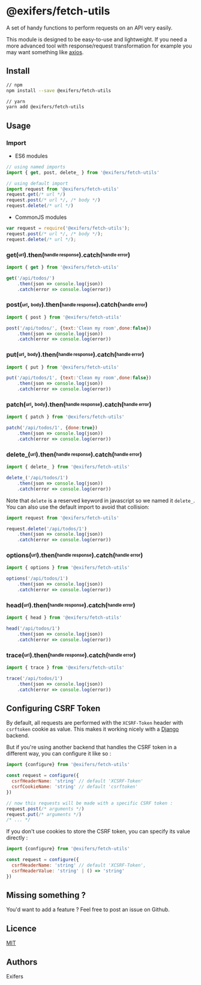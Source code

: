 # @exifers/fetch-utils
A set of handy functions to perform requests on an API very easily.  

This module is designed to be easy-to-use and lightweight. If you need a more advanced tool with response/request transformation for example you may want something like [axios](https://www.npmjs.com/package/axios).

## Install
```bash
// npm
npm install --save @exifers/fetch-utils

// yarn
yarn add @exifers/fetch-utils
```

## Usage
### Import
- ES6 modules
```javascript
// using named imports
import { get, post, delete_ } from '@exifers/fetch-utils'

// using default import
import request from '@exifers/fetch-utils'
request.get(/* url */)
request.post(/* url */, /* body */)
request.delete(/* url */)
```
- CommonJS modules
```javascript
var request = require('@exifers/fetch-utils');
request.post(/* url */, /* body */);
request.delete(/* url */);
```

### get(<sub><sup>url</sup></sub>).then(<sub><sup>handle response</sup></sub>).catch(<sub><sup>handle error</sup></sub>)
```javascript
import { get } from '@exifers/fetch-utils'

get('/api/todos/')
    .then(json => console.log(json))
    .catch(error => console.log(error))
```
### post(<sub><sup>url</sup></sub>, <sub><sup>body</sup></sub>).then(<sub><sup>handle response</sup></sub>).catch(<sub><sup>handle error</sup></sub>)
```javascript
import { post } from '@exifers/fetch-utils'

post('/api/todos/', {text:'Clean my room',done:false})
    .then(json => console.log(json))
    .catch(error => console.log(error))
```
### put(<sub><sup>url</sup></sub>, <sub><sup>body</sup></sub>).then(<sub><sup>handle response</sup></sub>).catch(<sub><sup>handle error</sup></sub>)
```javascript
import { put } from '@exifers/fetch-utils'

put('/api/todos/1', {text:'Clean my room',done:false})
    .then(json => console.log(json))
    .catch(error => console.log(error))
```
### patch(<sub><sup>url</sup></sub>, <sub><sup>body</sup></sub>).then(<sub><sup>handle response</sup></sub>).catch(<sub><sup>handle error</sup></sub>)
```javascript
import { patch } from '@exifers/fetch-utils'

patch('/api/todos/1', {done:true})
    .then(json => console.log(json))
    .catch(error => console.log(error))
```
### delete_(<sub><sup>url</sup></sub>).then(<sub><sup>handle response</sup></sub>).catch(<sub><sup>handle error</sup></sub>)
```javascript
import { delete_ } from '@exifers/fetch-utils'

delete_('/api/todos/1')
    .then(json => console.log(json))
    .catch(error => console.log(error))
```
Note that ```delete``` is a reserved keyword in javascript so we named it ```delete_```. You can also use the default import to avoid that collision:
```javascript
import request from '@exifers/fetch-utils'

request.delete('/api/todos/1')
    .then(json => console.log(json))
    .catch(error => console.log(error))
```

### options(<sub><sup>url</sup></sub>).then(<sub><sup>handle response</sup></sub>).catch(<sub><sup>handle error</sup></sub>)
```javascript
import { options } from '@exifers/fetch-utils'

options('/api/todos/1')
    .then(json => console.log(json))
    .catch(error => console.log(error))
```
### head(<sub><sup>url</sup></sub>).then(<sub><sup>handle response</sup></sub>).catch(<sub><sup>handle error</sup></sub>)
```javascript
import { head } from '@exifers/fetch-utils'

head('/api/todos/1')
    .then(json => console.log(json))
    .catch(error => console.log(error))
```
### trace(<sub><sup>url</sup></sub>).then(<sub><sup>handle response</sup></sub>).catch(<sub><sup>handle error</sup></sub>)
```javascript
import { trace } from '@exifers/fetch-utils'

trace('/api/todos/1')
    .then(json => console.log(json))
    .catch(error => console.log(error))
```

## Configuring CSRF Token
By default, all requests are performed with the ```XCSRF-Token``` header with ```csrftoken``` cookie as value. This makes it working nicely with a [Django](https://www.djangoproject.com) backend.

But if you're using another backend that handles the CSRF token in a different way, you can configure it like so :
```javascript
import {configure} from '@exifers/fetch-utils'

const request = configure({
  csrfHeaderName: 'string' // default 'XCSRF-Token'
  csrfCookieName: 'string' // default 'csrftoken'
})

// now this requests will be made with a specific CSRF token :
request.post(/* arguments */)
request.put(/* arguments */)
/* ... */
```
If you don't use cookies to store the CSRF token, you can specify its value directly :
```javascript
import {configure} from '@exifers/fetch-utils'

const request = configure({
  csrfHeaderName: 'string' // default 'XCSRF-Token',
  csrfHeaderValue: 'string' | () => 'string'
})
```

## Missing something ?
You'd want to add a feature ? Feel free to post an issue on Github.

## Licence
[MIT](https://couto.mit-license.org/)

## Authors
Exifers
